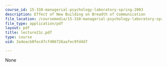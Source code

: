 ```yaml
---
course_id: 15-310-managerial-psychology-laboratory-spring-2003
description: Effect of New Building on Breadth of Communication
file_location: /coursemedia/15-310-managerial-psychology-laboratory-spring-2003/3a4eacb0fec47cf406726aafec9fd4d7_lecture21c.pdf
file_type: application/pdf
layout: pdf
title: lecture21c.pdf
type: course
uid: 3a4eacb0fec47cf406726aafec9fd4d7

---
```

None
